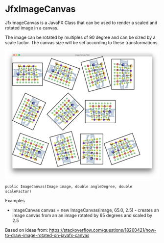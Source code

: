 # JfxImageCanvas
JfxImageCanvas is a JavaFX Class that can be used to render a scaled and rotated image in a canvas.

The image can be rotated by multiples of 90 degree and can be sized by a scale factor. The canvas size will be set according to these transformations.

![Screen Shot](images/example.png)

	public ImageCanvas(Image image, double angleDegree, double scaleFactor)

Examples

- ImageCanvas canvas = new ImageCanvas(image, 65.0, 2.5) - creates an image canvas from an an image rotated by 65 degrees and scaled by 2.5


Based on ideas from: https://stackoverflow.com/questions/18260421/how-to-draw-image-rotated-on-javafx-canvas
